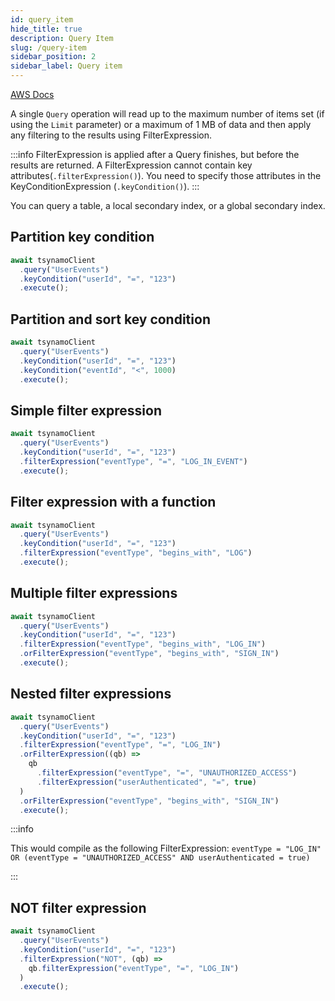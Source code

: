```yaml
---
id: query_item
hide_title: true
description: Query Item
slug: /query-item
sidebar_position: 2
sidebar_label: Query item
---
```

[AWS Docs](https://docs.aws.amazon.com/cli/latest/reference/dynamodb/query.html)

A single `Query` operation will read up to the maximum number of items set (if using the `Limit` parameter) or a maximum of 1 MB of data and then apply any filtering to the results using FilterExpression. 

:::info
FilterExpression is applied after a Query finishes, but before the results are returned. A FilterExpression cannot contain key attributes(`.filterExpression()`). You need to specify those attributes in the KeyConditionExpression (`.keyCondition()`).
:::

You can query a table, a local secondary index, or a global secondary index.

## Partition key condition

```typescript
await tsynamoClient
  .query("UserEvents")
  .keyCondition("userId", "=", "123")
  .execute();
```

## Partition and sort key condition

```typescript
await tsynamoClient
  .query("UserEvents")
  .keyCondition("userId", "=", "123")
  .keyCondition("eventId", "<", 1000)
  .execute();
```

## Simple filter expression

```typescript
await tsynamoClient
  .query("UserEvents")
  .keyCondition("userId", "=", "123")
  .filterExpression("eventType", "=", "LOG_IN_EVENT")
  .execute();
```

## Filter expression with a function

```typescript
await tsynamoClient
  .query("UserEvents")
  .keyCondition("userId", "=", "123")
  .filterExpression("eventType", "begins_with", "LOG")
  .execute();
```

## Multiple filter expressions

```typescript
await tsynamoClient
  .query("UserEvents")
  .keyCondition("userId", "=", "123")
  .filterExpression("eventType", "begins_with", "LOG_IN")
  .orFilterExpression("eventType", "begins_with", "SIGN_IN")
  .execute();
```

## Nested filter expressions

```typescript
await tsynamoClient
  .query("UserEvents")
  .keyCondition("userId", "=", "123")
  .filterExpression("eventType", "=", "LOG_IN")
  .orFilterExpression((qb) =>
    qb
      .filterExpression("eventType", "=", "UNAUTHORIZED_ACCESS")
      .filterExpression("userAuthenticated", "=", true)
  )
  .orFilterExpression("eventType", "begins_with", "SIGN_IN")
  .execute();
```

:::info

This would compile as the following FilterExpression: `eventType = "LOG_IN" OR (eventType = "UNAUTHORIZED_ACCESS" AND userAuthenticated = true)`

:::

## NOT filter expression

```typescript
await tsynamoClient
  .query("UserEvents")
  .keyCondition("userId", "=", "123")
  .filterExpression("NOT", (qb) =>
    qb.filterExpression("eventType", "=", "LOG_IN")
  )
  .execute();

```
